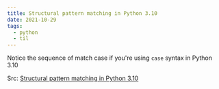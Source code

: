 ```yaml
---
title: Structural pattern matching in Python 3.10
date: 2021-10-29
tags:
  - python
  - til
---
```


Notice the sequence of match case if you're using `case` syntax in Python 3.10

Src: [Structural pattern matching in Python 3.10](https://benhoyt.com/writings/python-pattern-matching/)

